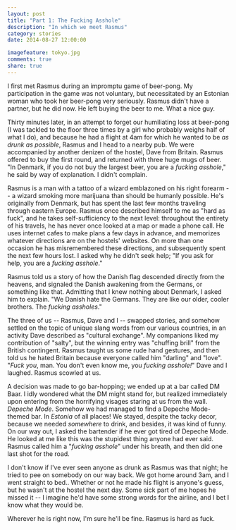 ```yaml
---
layout: post
title: "Part 1: The Fucking Asshole"
description: "In which we meet Rasmus"
category: stories
date: 2014-08-27 12:00:00

imagefeature: tokyo.jpg
comments: true
share: true
---
```


I first met Rasmus during an impromptu game of beer-pong. My participation in
the game was not voluntary, but necessitated by an Estonian woman who took her
beer-pong very seriously. Rasmus didn't have a partner, but he did now. He left
buying the beer to me. What a nice guy.

Thirty minutes later, in an attempt to forget our humiliating loss at beer-pong
(I was tackled to the floor three times by a girl who probably weighs half of
what I do), and because he had a flight at 4am for which he wanted to be *as
drunk as possible*, Rasmus and I head to a nearby pub. We were accompanied by
another denizen of the hostel, Dave from Britain. Rasmus offered to buy the
first round, and returned with three huge mugs of beer. "In Denmark, if you do
not buy the largest beer, you are a *fucking asshole*," he said by way of
explanation. I didn't complain.

Rasmus is a man with a tattoo of a wizard emblazoned on his right forearm --
a wizard smoking more marijuana than should be humanly possible.  He's
originally from Denmark, but has spent the last few months traveling through
eastern Europe. Rasmus once described himself to me as "hard as fuck", and he
takes self-sufficiency to the next level: throughout the entirety of his
travels, he has never once looked at a map or made a phone call.  He uses
internet cafes to make plans a few days in advance, and memorizes whatever
directions are on the hostels' websites. On more than one occasion he has
misremembered these directions, and subsequently spent the next few hours lost.
I asked why he didn't seek help; "If you ask for help, you are a *fucking
asshole*."

Rasmus told us a story of how the Danish flag descended directly from the
heavens, and signaled the Danish awakening from the Germans, or something like
that. Admitting that I knew nothing about Denmark, I asked him to explain. "We
Danish hate the Germans. They are like our older, cooler brothers. The *fucking
assholes*."

The three of us -- Rasmus, Dave and I -- swapped stories, and somehow settled
on the topic of unique slang words from our various countries, in an activity
Dave described as "cultural exchange". My companions liked my contribution of
"salty", but the winning entry was "chuffing brill" from the British
contingent.  Rasmus taught us some rude hand gestures, and then told us he
hated Britain because everyone called him "darling" and "love". "*Fuck you*,
man. You don't even know me, you *fucking asshole!*" Dave and I laughed. Rasmus
scowled at us.

A decision was made to go bar-hopping; we ended up at a bar called DM Baar.
I idly wondered what the DM might stand for, but realized immediately upon
entering from the horrifying visages staring at us from the wall. *Depeche
Mode*. Somehow we had managed to find a Depeche Mode-themed bar. In *Estonia*
of all places! We stayed, despite the tacky decor, because we needed
*somewhere* to drink, and besides, it was kind of funny. On our way out,
I asked the bartender if he ever got tired of Depeche Mode. He looked at me
like this was the stupidest thing anyone had ever said. Rasmus called him
a "*fucking asshole*" under his breath, and then did one last shot for the
road.

I don't know if I've ever seen anyone as drunk as Rasmus was that night; he
tried to pee on somebody on our way back. We got home around 3am, and I went
straight to bed.. Whether or not he made his flight is anyone's guess, but he
wasn't at the hostel the next day. Some sick part of me hopes he missed it --
I imagine he'd have some strong words for the airline, and I bet I know what
they would be.

Wherever he is right now, I'm sure he'll be fine. Rasmus is hard as fuck.

